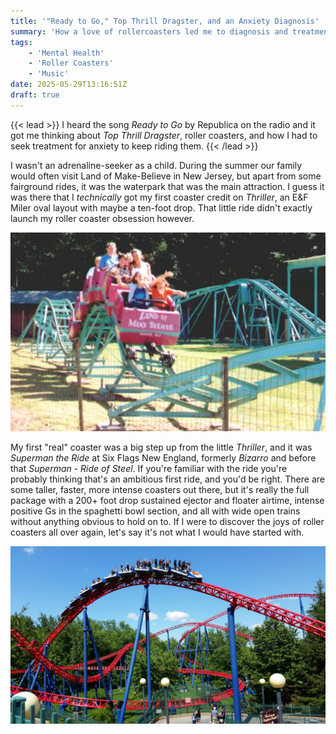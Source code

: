 ```yaml
---
title: '"Ready to Go," Top Thrill Dragster, and an Anxiety Diagnosis'
summary: 'How a love of rollercoasters led me to diagnosis and treatment for depression and anxiety'
tags:
    - 'Mental Health'
    - 'Roller Coasters'
    - 'Music'
date: 2025-05-29T13:16:51Z
draft: true
---
```


{{< lead >}}
I heard the song *Ready to Go* by Republica on the radio and it got me thinking about
*Top Thrill Dragster*, roller coasters, and how I had to seek treatment for anxiety to
keep riding them.
{{< /lead >}}

I wasn't an adrenaline-seeker as a child. During the summer our family would often visit
Land of Make-Believe in New Jersey, but apart from some fairground rides, it was
the waterpark that was the main attraction. I guess it was there that I *technically* got
my first coaster credit on *Thriller*, an E&F Miler oval layout with maybe a ten-foot drop.
That little ride didn't exactly launch my roller coaster obsession however.

![Thriller at Land of Make Believe - Photo by Sue Barry on [RCDB](https://rcdb.com/404.htm#p=7885)](thriller_sue_barry.png "Thriller at Land of Make Believe - Photo by Sue Barry on *RCDB* https://rcdb.com/404.htm#p=7885")

My first "real" coaster was a big step up from the little *Thriller*, and it was
*Superman the Ride* at Six Flags New England, formerly *Bizarro* and before that
*Superman - Ride of Steel*. If you're familiar with the ride you're probably thinking
that's an ambitious first ride, and you'd be right. There are some taller, faster,
more intense coasters out there, but it's really the full package with a 200+ foot drop
sustained ejector and floater airtime, intense positive Gs in the spaghetti bowl section,
and all with wide open trains without anything obvious to hold on to. If I were to discover
the joys of roller coasters all over again, let's say it's not what I would have started with.

![Superman the Ride at Six Flags New England - My Photo](superman.webp "Superman the Ride at Six Flags New England - My Photo")